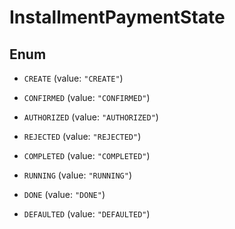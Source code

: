 
# InstallmentPaymentState

## Enum


* `CREATE` (value: `"CREATE"`)

* `CONFIRMED` (value: `"CONFIRMED"`)

* `AUTHORIZED` (value: `"AUTHORIZED"`)

* `REJECTED` (value: `"REJECTED"`)

* `COMPLETED` (value: `"COMPLETED"`)

* `RUNNING` (value: `"RUNNING"`)

* `DONE` (value: `"DONE"`)

* `DEFAULTED` (value: `"DEFAULTED"`)




